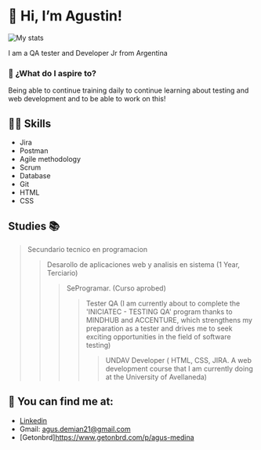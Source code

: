 # 👋 Hi, I’m Agustin!
![My stats](https://github-readme-stats.vercel.app/api?username=AgustinMedina21&count_private=true&show_icons=true&theme=radical)

I am a QA tester and Developer Jr from Argentina

### 👦 ¿What do I aspire to?
Being able to continue training daily to continue learning about testing and web development and to be able to work on this!


## 💪🏼 Skills
- Jira
- Postman
- Agile methodology
- Scrum
- Database
- Git
- HTML
- CSS

## Studies 📚
 > Secundario tecnico en programacion 
 > > Desarollo de aplicaciones web y analisis en sistema (1 Year, Terciario)
 > > > SeProgramar. (Curso aprobed)
 > > > > Tester QA (I am currently about to complete the 'INICIATEC - TESTING QA' program thanks to MINDHUB and ACCENTURE,
which strengthens my preparation as a tester and drives me to seek exciting opportunities in the field of software testing)
 > > > > > UNDAV Developer ( HTML, CSS, JIRA. A web development course that I am currently doing at the University of Avellaneda)

## 👀 You can find me at:
- [Linkedin](http://https://www.linkedin.com/in/mariano-medina-261133226/ "Linkedin")
- Gmail: agus.demian21@gmail.com
- [Getonbrd]https://www.getonbrd.com/p/agus-medina


